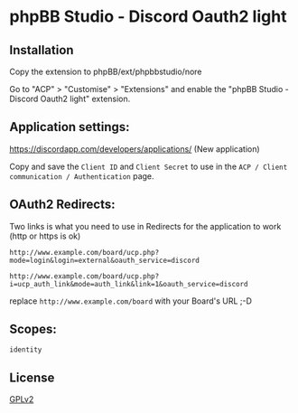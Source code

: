 # phpBB Studio - Discord Oauth2 light

## Installation

Copy the extension to phpBB/ext/phpbbstudio/nore

Go to "ACP" > "Customise" > "Extensions" and enable the "phpBB Studio - Discord Oauth2 light" extension.

## Application settings:

https://discordapp.com/developers/applications/ (New application)

Copy and save the `Client ID` and `Client Secret` to use in the `ACP / Client communication / Authentication` page.

## OAuth2 Redirects:

Two links is what you need to use in Redirects for the application to work (http or https is ok)

`http://www.example.com/board/ucp.php?mode=login&login=external&oauth_service=discord`

`http://www.example.com/board/ucp.php?i=ucp_auth_link&mode=auth_link&link=1&oauth_service=discord`

replace `http://www.example.com/board` with your Board's URL ;-D

## Scopes:

`identity`

## License

[GPLv2](license.txt)
